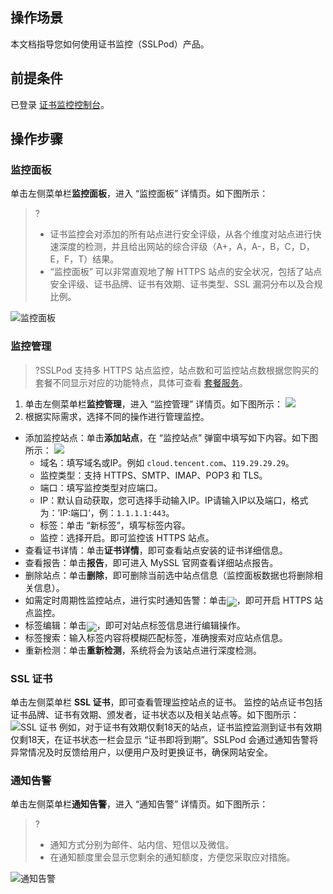 ## 操作场景
本文档指导您如何使用证书监控（SSLPod）产品。

## 前提条件
已登录 [证书监控控制台](https://console.cloud.tencent.com/sslpod)。

## 操作步骤

### 监控面板
 单击左侧菜单栏**监控面板**，进入 “监控面板” 详情页。如下图所示：
>?
>- 证书监控会对添加的所有站点进行安全评级，从各个维度对站点进行快速深度的检测，并且给出网站的综合评级（A+，A，A-，B，C，D，E，F，T）结果。
>- “监控面板” 可以非常直观地了解 HTTPS 站点的安全状况，包括了站点安全评级、证书品牌、证书有效期、证书类型、SSL 漏洞分布以及合规比例。
>
![监控面板](https://main.qcloudimg.com/raw/a6639c5099244c8f566cb297cead1475.png)

### 监控管理
>?SSLPod 支持多 HTTPS 站点监控，站点数和可监控站点数根据您购买的套餐不同显示对应的功能特点，具体可查看 [套餐服务](https://cloud.tencent.com/document/product/1084/34881)。
>
1. 单击左侧菜单栏**监控管理**，进入 “监控管理” 详情页。如下图所示：
 ![](https://main.qcloudimg.com/raw/a4bcb4618d816ee5363026cf13b1a8d0.png)
2. 根据实际需求，选择不同的操作进行管理监控。
 - 添加监控站点：单击**添加站点**，在 “监控站点” 弹窗中填写如下内容。如下图所示：
![](https://qcloudimg.tencent-cloud.cn/raw/bd15fcb1a20a0a10a987c2c621c650db.png)
    - 域名：填写域名或IP。例如 `cloud.tencent.com`、`119.29.29.29`。
    - 监控类型：支持 HTTPS、SMTP、IMAP、POP3 和 TLS。
    - 端口：填写监控类型对应端口。
    - IP：默认自动获取，您可选择手动输入IP。IP请输入IP以及端口，格式为：’IP:端口‘，例：`1.1.1.1:443`。
    - 标签：单击 “新标签”，填写标签内容。
    - 监控：选择开启。即可监控该 HTTPS 站点。
 - 查看证书详情：单击**证书详情**，即可查看站点安装的证书详细信息。
 - 查看报告：单击**报告**，即可进入 MySSL 官网查看详细站点报告。
 - 删除站点：单击**删除**，即可删除当前选中站点信息（监控面板数据也将删除相关信息）。
 - 如需定时周期性监控站点，进行实时通知告警：单击<img src="https://main.qcloudimg.com/raw/400044e738d42bcd4ee8dc562f245fad.png" style="margin-bottom: -5px;"></img>，即可开启 HTTPS 站点监控。
 - 标签编辑：单击<img src="https://main.qcloudimg.com/raw/dcb1d6904247560602a0795ec3838593.png" style="margin-bottom: -5px;"></img>，即可对站点标签信息进行编辑操作。
 - 标签搜索：输入标签内容将模糊匹配标签，准确搜索对应站点信息。
 - 重新检测：单击**重新检测**，系统将会为该站点进行深度检测。

### SSL 证书
单击左侧菜单栏 **SSL 证书**，即可查看管理监控站点的证书。
监控的站点证书包括证书品牌、证书有效期、颁发者，证书状态以及相关站点等。如下图所示：
![SSL 证书](https://main.qcloudimg.com/raw/2abb16f682a18386aff3f5908399b497.png)
例如，对于证书有效期仅剩18天的站点，证书监控监测到证书有效期仅剩18天，在证书状态一栏会显示 “证书即将到期”。SSLPod 会通过通知告警将异常情况及时反馈给用户，以便用户及时更换证书，确保网站安全。

### 通知告警
单击左侧菜单栏**通知告警**，进入 “通知告警” 详情页。如下图所示：
>?
>- 通知方式分别为邮件、站内信、短信以及微信。
>- 在通知额度里会显示您剩余的通知额度，方便您采取应对措施。
>
![通知告警](https://main.qcloudimg.com/raw/f1c16870fc62e39c25b5dd5639f99e04.png)





